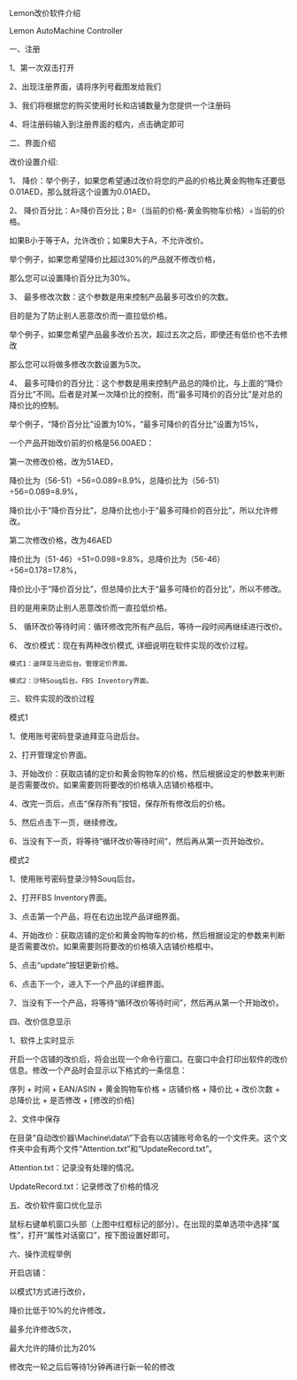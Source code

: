 Lemon改价软件介绍

Lemon AutoMachine Controller




一、注册

1、第一次双击打开

2、出现注册界面，请将序列号截图发给我们

3、我们将根据您的购买使用时长和店铺数量为您提供一个注册码 

4、将注册码输入到注册界面的框内，点击确定即可




二、界面介绍

改价设置介绍:

1、 降价：举个例子，如果您希望通过改价将您的产品的价格比黄金购物车还要低0.01AED，那么就将这个设置为0.01AED。

2、 降价百分比：A=降价百分比；B=（当前的价格-黄金购物车价格）÷当前的价格。

如果B小于等于A，允许改价；如果B大于A，不允许改价。

举个例子，如果您希望降价比超过30%的产品就不修改价格，

那么您可以设置降价百分比为30%。

3、 最多修改次数：这个参数是用来控制产品最多可改价的次数。

目的是为了防止别人恶意改价而一直拉低价格。

举个例子，如果您希望产品最多改价五次，超过五次之后，即使还有低价也不去修改

那么您可以将做多修改次数设置为5次。

4、 最多可降价的百分比：这个参数是用来控制产品总的降价比，与上面的“降价百分比”不同。后者是对某一次降价比的控制，而“最多可降价的百分比”是对总的降价比的控制。

举个例子，“降价百分比”设置为10%，“最多可降价的百分比”设置为15%，

一个产品开始改价前的价格是56.00AED：

第一次修改价格，改为51AED，

降价比为（56-51）÷56=0.089=8.9%，总降价比为（56-51）÷56=0.089=8.9%，

降价比小于“降价百分比”，总降价比也小于“最多可降价的百分比”，所以允许修改。

第二次修改价格，改为46AED

降价比为（51-46）÷51=0.098=9.8%，总降价比为（56-46）÷56=0.178=17.8%，

降价比小于“降价百分比”，但总降价比大于“最多可降价的百分比”，所以不修改。

目的是用来防止别人恶意改价而一直拉低价格。

5、 循环改价等待时间：循环修改完所有产品后，等待一段时间再继续进行改价。

6、 改价模式：现在有两种改价模式, 详细说明在软件实现的改价过程。

    模式1：迪拜亚马逊后台。管理定价界面。
    
    模式2：沙特Souq后台。FBS Inventory界面。
    



三、软件实现的改价过程

模式1

1、使用账号密码登录迪拜亚马逊后台。

2、打开管理定价界面。

3、开始改价：获取店铺的定价和黄金购物车的价格，然后根据设定的参数来判断是否需要改价。如果需要则将要改的价格填入店铺价格框中。

4、改完一页后，点击“保存所有”按钮，保存所有修改后的价格。

5、然后点击下一页，继续修改。

6、当没有下一页，将等待“循环改价等待时间”，然后再从第一页开始改价。


模式2

1、使用账号密码登录沙特Souq后台。

2、打开FBS Inventory界面。

3、点击第一个产品，将在右边出现产品详细界面。

4、开始改价：获取店铺的定价和黄金购物车的价格，然后根据设定的参数来判断是否需要改价。如果需要则将要改的价格填入店铺价格框中。

5、点击“update”按钮更新价格。

6、点击下一个，进入下一个产品的详细界面。

7、当没有下一个产品，将等待“循环改价等待时间”，然后再从第一个开始改价。




四、改价信息显示

1、软件上实时显示

开启一个店铺的改价后，将会出现一个命令行窗口。在窗口中会打印出软件的改价信息。修改一个产品时会显示以下格式的一条信息：

序列 + 时间 + EAN/ASIN + 黄金购物车价格 + 店铺价格 + 降价比 + 改价次数 + 总降价比 + 是否修改 + [修改的价格]


2、文件中保存

在目录“自动改价器\Machine\data\”下会有以店铺账号命名的一个文件夹。这个文件夹中会有两个文件“Attention.txt”和“UpdateRecord.txt”。

Attention.txt：记录没有处理的情况。

UpdateRecord.txt：记录修改了价格的情况




五、改价软件窗口优化显示

鼠标右键单机窗口头部（上图中红框标记的部分）。在出现的菜单选项中选择“属性”，打开“属性对话窗口”，按下图设置好即可。




六、操作流程举例

开启店铺：

以模式1方式进行改价，

降价比低于10%的允许修改，

最多允许修改5次，

最大允许的降价比为20%

修改完一轮之后后等待1分钟再进行新一轮的修改
